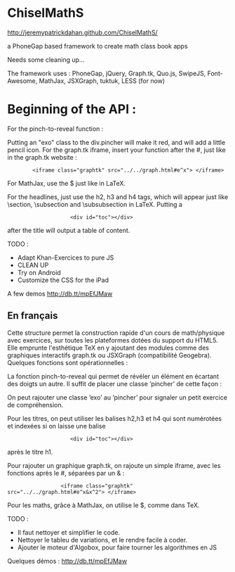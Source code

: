 ChiselMathS
===========
http://jeremypatrickdahan.github.com/ChiselMathS/

a PhoneGap based framework to create math class book apps

Needs some cleaning up...

The framework uses : PhoneGap, jQuery, Graph.tk, Quo.js, SwipeJS, Font-Awesome, MathJax, JSXGraph, tuktuk, LESS (for now)

# Beginning of the API : 

For the pinch-to-reveal function : 
<p class="pincher"></p>
            <div class="pincher"></div>
            <div class="pinched">
                <div class='swipe'>
                    <ul>
                        <li style='display:block'><div> </div></li>
                        <li style='display:none'><div> </div></li>
                        <li style='display:none'><div> </div></li>
                        <li style='display:none'><div> </div></li>
                        <li style='display:none'><div> </div></li>
                    </ul>
                </div>
            </div>

Putting an "exo" class to the div.pincher will make it red, and will add a little pencil icon.
For the graph.tk iframe, insert your function after the #, just like in the graph.tk website :

            <iframe class="graphtk" src="../../graph.html#e^x"> </iframe>
            
For MathJax, use the $ just like in LaTeX. 

For the headlines, just use the h2, h3 and h4 tags, which will appear just like \section, \subsection and \subsubsection in LaTeX.
Putting a

                        <div id="toc"></div>
            
after the title will output a table of content.


TODO :

- Adapt Khan-Exercices to pure JS
- CLEAN UP
- Try on Android
- Customize the CSS for the iPad

A few demos 
http://db.tt/mpEfJMaw

## En français

Cette structure permet la construction rapide d'un cours de math/physique avec exercices, sur toutes les plateformes dotées du support du HTML5. Elle emprunte l'esthétique TeX en y ajoutant des modules comme des graphiques interactifs graph.tk ou JSXGraph (compatibilité Geogebra).
Quelques fonctions sont opérationnelles : 


La fonction pinch-to-reveal qui permet de révéler un élément en écartant des doigts un autre. Il suffit de placer une classe ’pincher’ de cette façon : 
<p class="pincher"></p>
            <div class="pincher"></div>
            <div class="pinched">
                <div class='swipe'>
                    <ul>
                        <li style='display:block'><div> </div></li>
                        <li style='display:none'><div> </div></li>
                        <li style='display:none'><div> </div></li>
                        <li style='display:none'><div> </div></li>
                        <li style='display:none'><div> </div></li>
                    </ul>
                </div>
            </div>

On peut rajouter une classe ’exo’ au ’pincher’ pour signaler un petit exercice de compréhension.

Pour les titres, on peut utiliser les balises h2,h3 et h4 qui sont numérotées et indexées si on laisse une balise

                        <div id="toc"></div>
            
après le titre h1. 

Pour rajouter un graphique graph.tk, on rajoute un simple iframe, avec les fonctions après le #, séparées par un & :

                     <iframe class="graphtk" src="../../graph.html#e^x&x^2"> </iframe>

Pour les maths, grâce à MathJax, on utilise le $, comme dans TeX.

TODO : 
- Il faut nettoyer et simplifier le code.
- Nettoyer le tableu de variations, et le rendre facile à coder.
- Ajouter le moteur d'Algobox, pour faire tourner les algorithmes en JS


Quelques démos :
http://db.tt/mpEfJMaw
